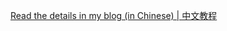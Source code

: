 
[Read the details in my blog (in Chinese) | 中文教程](https://p3terx.com/archives/build-openwrt-with-github-actions.html)

